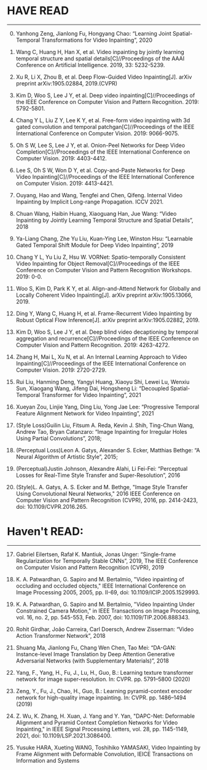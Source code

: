 # **HAVE READ**

---

0. Yanhong Zeng, Jianlong Fu, Hongyang Chao: “Learning Joint Spatial-Temporal Transformations for Video Inpainting”, 2020

1. Wang C, Huang H, Han X, et al. Video inpainting by jointly learning temporal structure and spatial details[C]//Proceedings of the AAAI Conference on Artificial Intelligence. 2019, 33: 5232-5239.

2. Xu R, Li X, Zhou B, et al. Deep Flow-Guided Video Inpainting[J]. arXiv preprint arXiv:1905.02884, 2019.(CVPR)

3. Kim D, Woo S, Lee J Y, et al. Deep video inpainting[C]//Proceedings of the IEEE Conference on Computer Vision and Pattern Recognition. 2019: 5792-5801.

9. Chang Y L, Liu Z Y, Lee K Y, et al. Free-form video inpainting with 3d gated convolution and temporal patchgan[C]//Proceedings of the IEEE International Conference on Computer Vision. 2019: 9066-9075.

10. Oh S W, Lee S, Lee J Y, et al. Onion-Peel Networks for Deep Video Completion[C]//Proceedings of the IEEE International Conference on Computer Vision. 2019: 4403-4412.

11. Lee S, Oh S W, Won D Y, et al. Copy-and-Paste Networks for Deep Video Inpainting[C]//Proceedings of the IEEE International Conference on Computer Vision. 2019: 4413-4421.

13. Ouyang, Hao and Wang, Tengfei and Chen, Qifeng. Internal Video Inpainting by Implicit Long-range Propagation. ICCV 2021.

14. Chuan Wang, Haibin Huang, Xiaoguang Han, Jue Wang: “Video Inpainting by Jointly Learning Temporal Structure and Spatial Details”, 2018

6. Ya-Liang Chang, Zhe Yu Liu, Kuan-Ying Lee, Winston Hsu: “Learnable Gated Temporal Shift Module for Deep Video Inpainting”, 2019

5. Chang Y L, Yu Liu Z, Hsu W. VORNet: Spatio-temporally Consistent Video Inpainting for Object Removal[C]//Proceedings of the IEEE Conference on Computer Vision and Pattern Recognition Workshops. 2019: 0-0.

7. Woo S, Kim D, Park K Y, et al. Align-and-Attend Network for Globally and Locally Coherent Video Inpainting[J]. arXiv preprint arXiv:1905.13066, 2019.

8. Ding Y, Wang C, Huang H, et al. Frame-Recurrent Video Inpainting by Robust Optical Flow Inference[J]. arXiv preprint arXiv:1905.02882, 2019.

4. Kim D, Woo S, Lee J Y, et al. Deep blind video decaptioning by temporal aggregation and recurrence[C]//Proceedings of the IEEE Conference on Computer Vision and Pattern Recognition. 2019: 4263-4272.

12. Zhang H, Mai L, Xu N, et al. An Internal Learning Approach to Video Inpainting[C]//Proceedings of the IEEE International Conference on Computer Vision. 2019: 2720-2729.

15. Rui Liu, Hanming Deng, Yangyi Huang, Xiaoyu Shi, Lewei Lu, Wenxiu Sun, Xiaogang Wang, Jifeng Dai, Hongsheng Li: “Decoupled Spatial-Temporal Transformer for Video Inpainting”, 2021

16. Xueyan Zou, Linjie Yang, Ding Liu, Yong Jae Lee: “Progressive Temporal Feature Alignment Network for Video Inpainting”, 2021

18. (Style Loss)Guilin Liu, Fitsum A. Reda, Kevin J. Shih, Ting-Chun Wang, Andrew Tao, Bryan Catanzaro: “Image Inpainting for Irregular Holes Using Partial Convolutions”, 2018;

19. (Perceptual Loss)Leon A. Gatys, Alexander S. Ecker, Matthias Bethge: “A Neural Algorithm of Artistic Style”, 2015;

20. (Perceptual)Justin Johnson, Alexandre Alahi, Li Fei-Fei: “Perceptual Losses for Real-Time Style Transfer and Super-Resolution”, 2016

21. (Style)L. A. Gatys, A. S. Ecker and M. Bethge, "Image Style Transfer Using Convolutional Neural Networks," 2016 IEEE Conference on Computer Vision and Pattern Recognition (CVPR), 2016, pp. 2414-2423, doi: 10.1109/CVPR.2016.265.

# **Haven't READ:**

---

17. Gabriel Eilertsen, Rafał K. Mantiuk, Jonas Unger: “Single-frame Regularization for Temporally Stable CNNs”, 2019, The IEEE Conference on Computer Vision and Pattern Recognition (CVPR), 2019

22. K. A. Patwardhan, G. Sapiro and M. Bertalmio, "Video inpainting of occluding and occluded objects," IEEE International Conference on Image Processing 2005, 2005, pp. II-69, doi: 10.1109/ICIP.2005.1529993.

23. K. A. Patwardhan, G. Sapiro and M. Bertalmio, "Video Inpainting Under Constrained Camera Motion," in IEEE Transactions on Image Processing, vol. 16, no. 2, pp. 545-553, Feb. 2007, doi: 10.1109/TIP.2006.888343.

24. Rohit Girdhar, João Carreira, Carl Doersch, Andrew Zisserman: “Video Action Transformer Network”, 2018

25. Shuang Ma, Jianlong Fu, Chang Wen Chen, Tao Mei: “DA-GAN: Instance-level Image Translation by Deep Attention Generative Adversarial Networks (with Supplementary Materials)”, 2018

26. Yang, F., Yang, H., Fu, J., Lu, H., Guo, B.: Learning texture transformer network for image super-resolution. In: CVPR. pp. 5791–5800 (2020)

27. Zeng, Y., Fu, J., Chao, H., Guo, B.: Learning pyramid-context encoder network for high-quality image inpainting. In: CVPR. pp. 1486–1494 (2019)

28. Z. Wu, K. Zhang, H. Xuan, J. Yang and Y. Yan, "DAPC-Net: Deformable Alignment and Pyramid Context Completion Networks for Video Inpainting," in IEEE Signal Processing Letters, vol. 28, pp. 1145-1149, 2021, doi: 10.1109/LSP.2021.3086400.

29. Yusuke HARA, Xueting WANG, Toshihiko YAMASAKI, Video Inpainting by Frame Alignment with Deformable Convolution, IEICE Transactions on Information and Systems 
